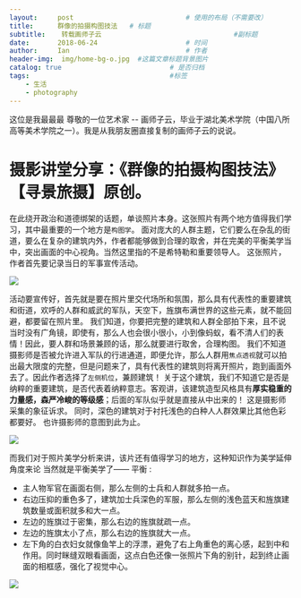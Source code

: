 ```yaml
---
layout:     post             				# 使用的布局（不需要改）
title:      群像的拍摄构图技法   # 标题 
subtitle:    转载画师子云					  				#副标题
date:       2018-06-24  					# 时间
author:     Ian                  			# 作者
header-img:  img/home-bg-o.jpg	#这篇文章标题背景图片
catalog: true                        	# 是否归档
tags:                              		#标签
    - 生活
    - photography
---
```


这位是我最最最 尊敬的一位艺术家 -- 画师子云，毕业于湖北美术学院（中国八所高等美术学院之一）。我是从我朋友圈直接复制的画师子云的说说。

# 摄影讲堂分享：《群像的拍摄构图技法》 【寻景旅摄】原创。

在此绕开政治和道德绑架的话题，单谈照片本身。这张照片有两个地方值得我们学习，其中最重要的一个地方是`构图学`。 面对庞大的人群主题，它们要么在杂乱的街道，要么在复杂的建筑内外，作者都能够做到合理的取舍，并在完美的平衡美学当中，突出画面的中心视角。当然这里指的不是希特勒和重要领导人。 这张照片，作者首先要记录当日的军事宣传活动。

![](http://uniquezhangqi.oss-cn-shenzhen.aliyuncs.com/blog/2018-06-23-%E7%BE%A4%E5%83%8F%E7%9A%84%E6%8B%8D%E6%91%84%E6%9E%84%E5%9B%BE%E6%8A%80%E6%B3%95%20%E7%B4%A0%E6%9D%90.jpg)

活动要宣传好，首先就是要在照片里交代场所和氛围，那么具有代表性的重要建筑和街道，欢呼的人群和威武的军队，天空下，旌旗布满世界的这些元素，就不能回避，都要留在照片里。 我们知道，你要把完整的建筑和人群全部拍下来，且不说当时没有广角镜，即使有，那么人也会很小很小，小到像蚂蚁，看不清人们的表情！因此，要人群和场景兼顾的话，那么就要进行取舍，合理构图。 我们不知道摄影师是否被允许进入军队的行进通道，即便允许，那么人群用`焦点透视`就可以拍出最大限度的完整，但是问题来了，具有代表性的建筑则将离开照片，跑到画面外去了。因此作者选择了`左侧机位`，兼顾建筑！ 关于这个建筑，我们不知道它是否是纳粹的重要建筑，是否代表着纳粹意志。客观讲，该建筑造型风格具有**厚实稳重的力量感，森严冷峻的等级感**；后面的军队似乎就是直接从中出来的！ 这是摄影师采集的象征诉求。 同时，深色的建筑对于衬托浅色的白种人人群效果比其他色彩都要好。 也许摄影师的意图到此为止。

![](http://uniquezhangqi.oss-cn-shenzhen.aliyuncs.com/blog/2018-06-23-%E7%BE%A4%E5%83%8F%E7%9A%84%E6%8B%8D%E6%91%84%E6%9E%84%E5%9B%BE%E6%8A%80%E6%B3%95%20%E7%B4%A0%E6%9D%90.jpg)


而我们对于照片美学分析来讲，该片还有值得学习的地方，这种知识作为美学延伸角度来论 当然就是平衡美学了—— 平衡 :

- 主人物军官在画面右侧，那么左侧的士兵和人群就多拍一点。 
- 右边压抑的重色多了，建筑加士兵深色的军服，那么左侧的浅色蓝天和旌旗建筑数量或面积就多和大一点。 
- 左边的旌旗过于密集，那么右边的旌旗就疏一点。 
- 左边的旌旗太小了点，那么右边的旌旗就大一点。 
- 左下角的白衣妇女就像鱼竿上的浮漂，避免了右上角重色的离心感，起到中和作用。同时眯缝双眼看画面，这点白色还像一张照片下角的别针，起到终止画面的相框感，强化了视觉中心。

![](http://uniquezhangqi.oss-cn-shenzhen.aliyuncs.com/blog/2018-06-23-%E7%BE%A4%E5%83%8F%E7%9A%84%E6%8B%8D%E6%91%84%E6%9E%84%E5%9B%BE%E6%8A%80%E6%B3%95%20%E7%B4%A0%E6%9D%90.jpg)






